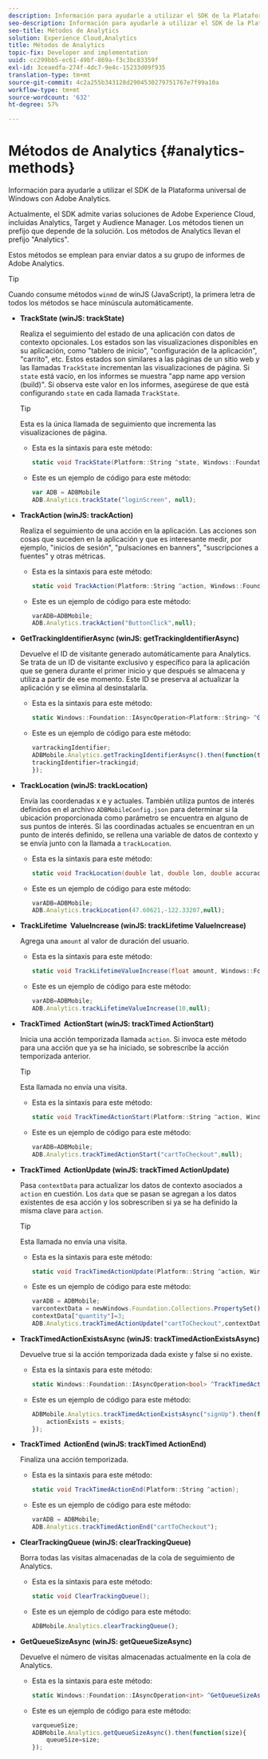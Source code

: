 ```yaml
---
description: Información para ayudarle a utilizar el SDK de la Plataforma universal de Windows con Adobe Analytics.
seo-description: Información para ayudarle a utilizar el SDK de la Plataforma universal de Windows con Adobe Analytics.
seo-title: Métodos de Analytics
solution: Experience Cloud,Analytics
title: Métodos de Analytics
topic-fix: Developer and implementation
uuid: cc299bb5-ec61-49bf-869a-f3c3bc83359f
exl-id: 3ceaedfa-274f-4dc7-9e4c-15233d09f935
translation-type: tm+mt
source-git-commit: 4c2a255b343128d2904530279751767e7f99a10a
workflow-type: tm+mt
source-wordcount: '632'
ht-degree: 57%

---
```


# Métodos de Analytics {#analytics-methods}

Información para ayudarle a utilizar el SDK de la Plataforma universal de Windows con Adobe Analytics.

Actualmente, el SDK admite varias soluciones de Adobe Experience Cloud, incluidas Analytics, Target y Audience Manager. Los métodos tienen un prefijo que depende de la solución. Los métodos de Analytics llevan el prefijo &quot;Analytics&quot;.

Estos métodos se emplean para enviar datos a su grupo de informes de Adobe Analytics.

>[!TIP]
>
>Cuando consume métodos `winmd` de winJS (JavaScript), la primera letra de todos los métodos se hace minúscula automáticamente.

* **TrackState (winJS: trackState)**

   Realiza el seguimiento del estado de una aplicación con datos de contexto opcionales. Los estados son las visualizaciones disponibles en su aplicación, como &quot;tablero de inicio&quot;, &quot;configuración de la aplicación&quot;, &quot;carrito&quot;, etc. Estos estados son similares a las páginas de un sitio web y las llamadas `TrackState` incrementan las visualizaciones de página.
Si `state` está vacío, en los informes se muestra &quot;app name app version (build)&quot;. Si observa este valor en los informes, asegúrese de que está configurando `state` en cada llamada `TrackState`.

   >[!TIP]
   >
   >Esta es la única llamada de seguimiento que incrementa las visualizaciones de página.

   * Esta es la sintaxis para este método:

      ```csharp
      static void TrackState(Platform::String ^state, Windows::Foundation::Collections::IMap<Platform::String^, Platform::Object> ^contextData); 
      ```

   * Este es un ejemplo de código para este método:

      ```js
      var ADB = ADBMobile
      ADB.Analytics.trackState("loginScreen", null);
      ```

* **TrackAction (winJS: trackAction)**

   Realiza el seguimiento de una acción en la aplicación. Las acciones son cosas que suceden en la aplicación y que es interesante medir, por ejemplo, &quot;inicios de sesión&quot;, &quot;pulsaciones en banners&quot;, &quot;suscripciones a fuentes&quot; y otras métricas.

   * Esta es la sintaxis para este método:

      ```csharp
      static void TrackAction(Platform::String ^action, Windows::Foundation::Collections::IMap<Platform::String^, Platform::Object> ^contextData); 
      ```

   * Este es un ejemplo de código para este método:

      ```js
      varADB=ADBMobile; 
      ADB.Analytics.trackAction("ButtonClick",null); 
      ```

* **GetTrackingIdentifierAsync (winJS: getTrackingIdentifierAsync)**

   Devuelve el ID de visitante generado automáticamente para Analytics. Se trata de un ID de visitante exclusivo y específico para la aplicación que se genera durante el primer inicio y que después se almacena y utiliza a partir de ese momento. Este ID se preserva al actualizar la aplicación y se elimina al desinstalarla.

   * Esta es la sintaxis para este método:

      ```csharp
      static Windows::Foundation::IAsyncOperation<Platform::String> ^GetTrackingIdentifierAsync(); 
      ```

   * Este es un ejemplo de código para este método:

      ```js
      vartrackingIdentifier; 
      ADBMobile.Analytics.getTrackingIdentifierAsync().then(function(trackingid){
      trackingIdentifier=trackingid;
      });
      ```

* **TrackLocation (winJS: trackLocation)**

   Envía las coordenadas x e y actuales. También utiliza puntos de interés definidos en el archivo `ADBMobileConfig.json` para determinar si la ubicación proporcionada como parámetro se encuentra en alguno de sus puntos de interés. Si las coordinadas actuales se encuentran en un punto de interés definido, se rellena una variable de datos de contexto y se envía junto con la llamada a `trackLocation`.

   * Esta es la sintaxis para este método:

      ```csharp
      static void TrackLocation(double lat, double lon, double accuracy, Windows::Foundation::Collections::IMap<Platform::String^, Platform::Object> ^contextData);
      ```

   * Este es un ejemplo de código para este método:

      ```js
      varADB=ADBMobile; 
      ADB.Analytics.trackLocation(47.60621,-122.33207,null);
      ```

* **TrackLifetime &#x200B; ValueIncrease (winJS: trackLifetime &#x200B; ValueIncrease)**

   Agrega una `amount` al valor de duración del usuario.

   * Esta es la sintaxis para este método:

      ```csharp
      static void TrackLifetimeValueIncrease(float amount, Windows::Foundation::Collections::IMap<Platform::String^, Platform::Object> ^contextData); 
      ```

   * Este es un ejemplo de código para este método:

      ```js
      varADB=ADBMobile;
      ADB.Analytics.trackLifetimeValueIncrease(10,null);
      ```

* **TrackTimed &#x200B; ActionStart (winJS: trackTimed &#x200B; ActionStart)**

   Inicia una acción temporizada llamada `action`. Si invoca este método para una acción que ya se ha iniciado, se sobrescribe la acción temporizada anterior.

   >[!TIP]
   >
   >Esta llamada no envía una visita.

   * Esta es la sintaxis para este método:

      ```csharp
      static void TrackTimedActionStart(Platform::String ^action, Windows::Foundation::Collections::IMap<Platform::String^, Platform::Object^> ^contextData); 
      ```

   * Este es un ejemplo de código para este método:

      ```js
      varADB=ADBMobile;
      ADB.Analytics.trackTimedActionStart("cartToCheckout",null); 
      ```

* **TrackTimed &#x200B; ActionUpdate (winJS: trackTimed &#x200B; ActionUpdate)**

   Pasa `contextData` para actualizar los datos de contexto asociados a `action` en cuestión. Los `data` que se pasan se agregan a los datos existentes de esa acción y los sobrescriben si ya se ha definido la misma clave para `action`.

   >[!TIP]
   >
   >Esta llamada no envía una visita.

   * Esta es la sintaxis para este método:

      ```csharp
      static void TrackTimedActionUpdate(Platform::String ^action, Windows::Foundation::Collections::IMap<Platform::String^, Platform::Object> ^contextData); 
      ```

   * Este es un ejemplo de código para este método:

      ```js
      varADB = ADBMobile;
      varcontextData = newWindows.Foundation.Collections.PropertySet();
      contextData["quantity"]=3; 
      ADB.Analytics.trackTimedActionUpdate("cartToCheckout",contextData);
      ```

* **TrackTimedActionExistsAsync (winJS: trackTimedActionExistsAsync)**

   Devuelve true si la acción temporizada dada existe y false si no existe.

   * Esta es la sintaxis para este método:

      ```csharp
      static Windows::Foundation::IAsyncOperation<bool> ^TrackTimedActionExistsAsync(Platform::String ^action); 
      ```

   * Este es un ejemplo de código para este método:

      ```js
      ADBMobile.Analytics.trackTimedActionExistsAsync("signUp").then(function(exists){ 
          actionExists = exists; 
      });
      ```

* **TrackTimed &#x200B; ActionEnd (winJS: trackTimed &#x200B; ActionEnd)**

   Finaliza una acción temporizada.

   * Esta es la sintaxis para este método:

      ```csharp
      static void TrackTimedActionEnd(Platform::String ^action);
      ```

   * Este es un ejemplo de código para este método:

      ```js
      varADB = ADBMobile; 
      ADB.Analytics.trackTimedActionEnd("cartToCheckout"); 
      ```

* **ClearTrackingQueue (winJS: clearTrackingQueue)**

   Borra todas las visitas almacenadas de la cola de seguimiento de Analytics.

   * Esta es la sintaxis para este método:

      ```csharp
      static void ClearTrackingQueue();
      ```

   * Este es un ejemplo de código para este método:

      ```js
      ADBMobile.Analytics.clearTrackingQueue();
      ```

* **GetQueueSizeAsync (winJS: getQueueSizeAsync)**

   Devuelve el número de visitas almacenadas actualmente en la cola de Analytics.

   * Esta es la sintaxis para este método:

      ```csharp
      static Windows::Foundation::IAsyncOperation<int> ^GetQueueSizeAsync();
      ```

   * Este es un ejemplo de código para este método:

      ```js
      varqueueSize;
      ADBMobile.Analytics.getQueueSizeAsync().then(function(size){ 
          queueSize=size;
      });
      ```
